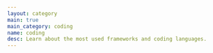 ```yaml
---
layout: category
main: true
main_category: coding
name: coding
desc: Learn about the most used frameworks and coding languages.
---
```

